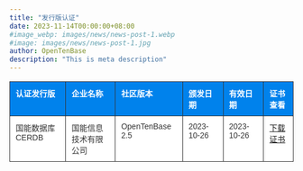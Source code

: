 ```yaml
---
title: "发行版认证"
date: 2023-11-14T00:00:00+08:00
#image_webp: images/news/news-post-1.webp
#image: images/news/news-post-1.jpg
author: OpenTenBase
description: "This is meta description"
---
```


<style type="text/css">
.tg  {border-collapse:collapse;border-color:#ccc;border-spacing:0;}
.tg td{background-color:#fff;border-color:#ccc;border-style:solid;border-width:1px;color:#333;
  font-family:Arial, sans-serif;font-size:14px;overflow:hidden;padding:10px 10px;word-break:normal;}
.tg th{background-color:#f0f0f0;border-color:#ccc;border-style:solid;border-width:1px;color:#333;
  font-family:Arial, sans-serif;font-size:14px;font-weight:normal;overflow:hidden;padding:10px 10px;word-break:normal;}
.tg .tg-h38q{background-color:#0082ec;border-color:#333333;color:#ffffff;font-weight:bold;text-align:left;vertical-align:top}
.tg .tg-de2y{border-color:#333333;text-align:left;vertical-align:top}
</style>
<table class="tg">
<thead>
  <tr>
    <th class="tg-h38q">认证发行版</th>
    <th class="tg-h38q">企业名称</th>
    <th class="tg-h38q">社区版本</th>
    <th class="tg-h38q">颁发日期</th>
    <th class="tg-h38q">有效日期</th>
    <th class="tg-h38q">证书查看</th>
  </tr>
</thead>
<tbody>
  <tr>
    <td class="tg-de2y">国能数据库CERDB</td>
    <td class="tg-de2y">国能信息技术有限公司</td>
    <td class="tg-de2y">OpenTenBase 2.5</td>
    <td class="tg-de2y">2023-10-26</td>
    <td class="tg-de2y">2023-10-26</td>
    <td class="tg-de2y"><a href="../images/certification-001.png" target="_blank" rel="noopener noreferrer">下载证书</a></td>
  </tr>
</tbody>
</table>